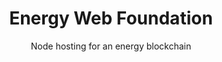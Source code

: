 ---
layout: project
title: Energy Web Foundation
subtitle: Node hosting for an energy blockchain
industry: Energy
deliverables: Node hosting
summary: The Energy Web Foundation (EWF) is a global non-profit organization focused on accelerating blockchain technology across the energy sector. Applied Blockchain is an EWF affiliate.

challenge: 
    - lead: As an EWF affiliate member, Applied Blockchain was invited to run an authority node in the Energy Web Chain blockchain network.
    - paragraph: A blockchain network’s security is enhanced via decentralisation, but finding parties with the capacity and desire to run a node is challenging. If the blockchain sits with one or a small number of parties it is easier to undermine than if it is hosted by many independent parties. The EWF Web Chain uses the PoA (Proof of Authority) consensus mechanism which relies on authorities to secure the network, if more than 50% of the authorities were to collude they could undermine the network. Running a reliable PoA node in the network, and providing further assurance through independent monitoring, alerting and reporting, requires blockchain expertise and experience.

outcome: 
    - paragraph: The EWF approached Applied Blockchain to run an authority node in their Energy Web Chain blockchain network. Applied Blockchain provisioned infrastructure and ran an Ethereum Parity node which met the requirements and configuration of the Energy Web Chain network.
    - paragraph: The Applied Blockchain Block Explorer was deployed on top of the node to enable exploration of the blockchain and monitoring of forks/ReOrgs.

results-icons:
    - image: icon-key
      title: Authority
      body: Applied Blockchain is an authority in the EWF Web Chain network and helps to secure the network.
    - image: icon-independant
      title: Transparency
      body: The Applied Blockchain Block Explorer allows for transparency of the blockchain which enables trust in the network.
---